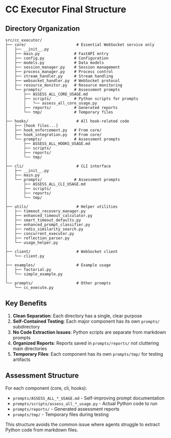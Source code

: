 # CC Executor Final Structure

## Directory Organization

```
src/cc_executor/
├── core/                      # Essential WebSocket service only
│   ├── __init__.py
│   ├── main.py               # FastAPI entry
│   ├── config.py             # Configuration
│   ├── models.py             # Data models
│   ├── session_manager.py    # Session management
│   ├── process_manager.py    # Process control
│   ├── stream_handler.py     # Stream handling
│   ├── websocket_handler.py  # WebSocket protocol
│   ├── resource_monitor.py   # Resource monitoring
│   └── prompts/              # Assessment prompts
│       ├── ASSESS_ALL_CORE_USAGE.md
│       ├── scripts/          # Python scripts for prompts
│       │   └── assess_all_core_usage.py
│       ├── reports/          # Generated reports
│       └── tmp/              # Temporary files
│
├── hooks/                     # All hook-related code
│   ├── [hook files...]
│   ├── hook_enforcement.py   # From core/
│   ├── hook_integration.py   # From core/
│   └── prompts/              # Assessment prompts
│       ├── ASSESS_ALL_HOOKS_USAGE.md
│       ├── scripts/
│       ├── reports/
│       └── tmp/
│
├── cli/                       # CLI interface
│   ├── __init__.py
│   ├── main.py
│   └── prompts/              # Assessment prompts
│       ├── ASSESS_ALL_CLI_USAGE.md
│       ├── scripts/
│       ├── reports/
│       └── tmp/
│
├── utils/                     # Helper utilities
│   ├── timeout_recovery_manager.py
│   ├── enhanced_timeout_calculator.py
│   ├── smart_timeout_defaults.py
│   ├── enhanced_prompt_classifier.py
│   ├── redis_similarity_search.py
│   ├── concurrent_executor.py
│   ├── reflection_parser.py
│   └── usage_helper.py
│
├── client/                    # WebSocket client
│   └── client.py
│
├── examples/                  # Example usage
│   ├── factorial.py
│   └── simple_example.py
│
└── prompts/                   # Other prompts
    └── cc_execute.py
```

## Key Benefits

1. **Clean Separation**: Each directory has a single, clear purpose
2. **Self-Contained Testing**: Each major component has its own `prompts/` subdirectory
3. **No Code Extraction Issues**: Python scripts are separate from markdown prompts
4. **Organized Reports**: Reports saved in `prompts/reports/` not cluttering main directories
5. **Temporary Files**: Each component has its own `prompts/tmp/` for testing artifacts

## Assessment Structure

For each component (core, cli, hooks):
- `prompts/ASSESS_ALL_*_USAGE.md` - Self-improving prompt documentation
- `prompts/scripts/assess_all_*_usage.py` - Actual Python code to run
- `prompts/reports/` - Generated assessment reports
- `prompts/tmp/` - Temporary files during testing

This structure avoids the common issue where agents struggle to extract Python code from markdown files.